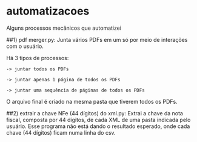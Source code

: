 # automatizacoes
Alguns processos mecânicos que automatizei

##1) pdf merger.py:
  Junta vários PDFs em um só por meio de interações com o usuário.

  Há 3 tipos de processos:

    -> juntar todos os PDFs

    -> juntar apenas 1 página de todos os PDFs

    -> juntar uma sequência de páginas de todos os PDFs

  O arquivo final é criado na mesma pasta que tiverem todos os PDFs.


##2) extrair a chave NFe (44 dígitos) do xml.py:
  Extrai a chave da nota fiscal, composta por 44 dígitos, de cada XML de uma pasta indicada pelo usuário.
  Esse programa não está dando o resultado esperado, onde cada chave (44 dígitos) ficam numa linha do csv.
